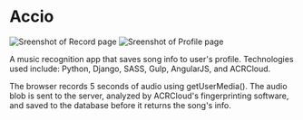 # Accio
![Sreenshot of Record page](https://raw.githubusercontent.com/hannahhall/accio/master/accio_settings/accio_app/static/img/screen_shot_record.png)
![Sreenshot of Profile page](https://raw.githubusercontent.com/hannahhall/accio/master/accio_settings/accio_app/static/img/screen_shot_profile.png)

A music recognition app that saves song info to user's profile. 
Technologies used include: Python, Django, SASS, Gulp, AngularJS, and ACRCloud.

The browser records 5 seconds of audio using getUserMedia(). The audio blob is sent to the server, analyzed by ACRCloud's fingerprinting software, and saved to the database before it returns the song's info. 

